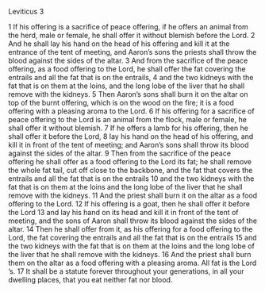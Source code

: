 Leviticus 3

1	If his offering is a sacrifice of peace offering, if he offers an animal from the herd, male or female, he shall offer it without blemish before the Lord.
2	And he shall lay his hand on the head of his offering and kill it at the entrance of the tent of meeting, and Aaron’s sons the priests shall throw the blood against the sides of the altar.
3	And from the sacrifice of the peace offering, as a food offering to the Lord, he shall offer the fat covering the entrails and all the fat that is on the entrails,
4	and the two kidneys with the fat that is on them at the loins, and the long lobe of the liver that he shall remove with the kidneys.
5	Then Aaron’s sons shall burn it on the altar on top of the burnt offering, which is on the wood on the fire; it is a food offering with a pleasing aroma to the Lord.
6	If his offering for a sacrifice of peace offering to the Lord is an animal from the flock, male or female, he shall offer it without blemish.
7	If he offers a lamb for his offering, then he shall offer it before the Lord,
8	lay his hand on the head of his offering, and kill it in front of the tent of meeting; and Aaron’s sons shall throw its blood against the sides of the altar.
9	Then from the sacrifice of the peace offering he shall offer as a food offering to the Lord its fat; he shall remove the whole fat tail, cut off close to the backbone, and the fat that covers the entrails and all the fat that is on the entrails
10	and the two kidneys with the fat that is on them at the loins and the long lobe of the liver that he shall remove with the kidneys.
11	And the priest shall burn it on the altar as a food offering to the Lord.
12	If his offering is a goat, then he shall offer it before the Lord
13	and lay his hand on its head and kill it in front of the tent of meeting, and the sons of Aaron shall throw its blood against the sides of the altar.
14	Then he shall offer from it, as his offering for a food offering to the Lord, the fat covering the entrails and all the fat that is on the entrails
15	and the two kidneys with the fat that is on them at the loins and the long lobe of the liver that he shall remove with the kidneys.
16	And the priest shall burn them on the altar as a food offering with a pleasing aroma. All fat is the Lord ’s.
17	It shall be a statute forever throughout your generations, in all your dwelling places, that you eat neither fat nor blood.

